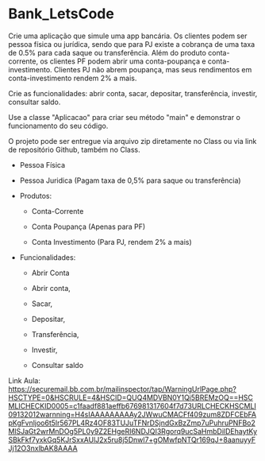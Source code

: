 # Bank_LetsCode

Crie uma aplicação que simule uma app bancária. Os clientes podem ser pessoa física ou jurídica, sendo que para PJ existe a cobrança de uma taxa de 0.5% para cada saque ou transferência. Além do produto conta-corrente, os clientes PF podem abrir uma conta-poupança e conta-investimento. Clientes PJ não abrem poupança, mas seus rendimentos em conta-investimento rendem 2% a mais.

Crie as funcionalidades: abrir conta, sacar, depositar, transferência, investir, consultar saldo.

Use a classe "Aplicacao" para criar seu método "main" e demonstrar o funcionamento do seu código.

O projeto pode ser entregue via arquivo zip diretamente no Class ou via link de repositório Github, também no Class.

 - Pessoa Física 

 - Pessoa Juridica (Pagam taxa de 0,5% para saque ou transferência)

 - Produtos:

     - Conta-Corrente

     - Conta Poupança (Apenas para PF)

     - Conta Investimento (Para PJ, rendem 2% a mais)

 - Funcionalidades:

     - Abrir Conta

     - Abrir conta,

     - Sacar,

     - Depositar,

     - Transferência,

     - Investir,

     - Consultar saldo

Link Aula: https://securemail.bb.com.br/mailinspector/tap/WarningUrlPage.php?HSCTYPE=0&HSCRULE=4&HSCID=QUQ4MDVBN0Y1Qi5BREMzOQ==HSCMLICHECKID0005=c1faadf881aeffb676981317604f7d73URLCHECKHSCMLI09132012warnning=H4sIAAAAAAAAAy2JWwuCMACFf409zum8ZDFCEbFApKgFvnljoo6t5lr567PL4Rz4OF83TUJuTFNrDSjndGxBzZmp7uPuhruPNFBo2MlSJaGt2wrMnDOg5PL0y9Z2EHgeRI6NDJQI3Rgorq9ucSaHmbDilDEhaytKySBkFkf7yxkGq5KJrSxxAUlJ2x5ru8j5Dnwl7+gOMwfpNTQr169qJ+8aanuyyFJj12O3nxlbAK8AAAA

